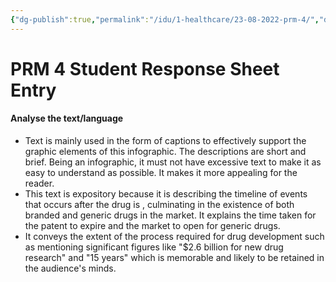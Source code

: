 ```yaml
---
{"dg-publish":true,"permalink":"/idu/1-healthcare/23-08-2022-prm-4/","dgHomeLink":true,"dgPassFrontmatter":true}
---
```


# PRM 4 Student Response Sheet Entry
#### Analyse the text/language
- Text is mainly used in the form of captions to effectively support the graphic elements of this infographic. The descriptions are short and brief. Being an infographic, it must not have excessive text to make it as easy to understand as possible. It makes it more appealing for the reader.
- This text is expository because it is describing the timeline of events that occurs after the drug is , culminating in the existence of both branded and generic drugs in the market. It explains the time taken for the patent to expire and the market to open for generic drugs.
- It conveys the extent of the process required for drug development such as mentioning significant figures like "$2.6 billion for new drug research" and "15 years" which is memorable and likely to be retained in the audience's minds.
 
